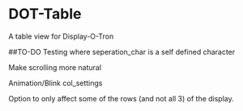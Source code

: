 # DOT-Table
A table view for Display-O-Tron


##TO-DO
Testing where seperation_char is a self defined character

Make scrolling more natural

Animation/Blink col_settings

Option to only affect some of the rows (and not all 3) of the display.

